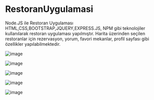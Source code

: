# RestoranUygulamasi
Node.JS ile Restoran Uygulaması
HTML,CSS,BOOTSTRAP,JQUERY,EXPRESS.JS, NPM gibi teknolojiler kullanılarak restoran uygulaması yapılmıştır. Harita üzerinden seçilen restoranlar için rezervasyon, yorum, favori mekanlar, profil sayfası gibi özellikler yapılabilmektedir. 


![image](https://github.com/user-attachments/assets/2834aafb-5f89-4dcf-8309-6a21cdb6fdac)


![image](https://github.com/user-attachments/assets/763b4d0a-0a79-4a5d-aa75-8ce67284ff1c)


![image](https://github.com/user-attachments/assets/468292bf-3650-4c73-8138-e5e906373098)


![image](https://github.com/user-attachments/assets/1d9af812-89c6-4125-b9fa-8d3e5ae12bc2)


![image](https://github.com/user-attachments/assets/01e15dc1-c8f8-4edc-a47f-d54782f8a5f0)



